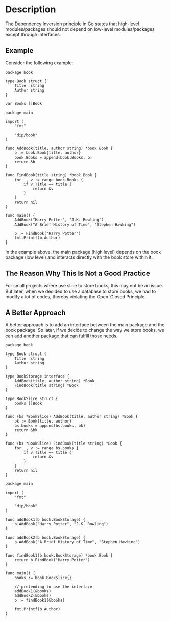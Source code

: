 # Description

The Dependency Inversion principle in Go states that high-level modules/packages should not depend on low-level modules/packages except through interfaces.

## Example

Consider the following example:

```
package book

type Book struct {
	Title  string
	Author string
}

var Books []Book
```

```
package main

import (
	"fmt"

	"dip/book"
)

func AddBook(title, author string) *book.Book {
	b := book.Book{title, author}
	book.Books = append(book.Books, b)
	return &b
}

func FindBook(title string) *book.Book {
	for _, v := range book.Books {
		if v.Title == title {
			return &v
		}
	}
	return nil
}

func main() {
	AddBook("Harry Potter", "J.K. Rowling")
	AddBook("A Brief History of Time", "Stephen Hawking")

	b := FindBook("Harry Potter")
	fmt.Printf(b.Author)
}

```

In the example above, the main package (high level) depends on the book package (low level) and interacts directly with the book store within it.

## The Reason Why This Is Not a Good Practice

For small projects where use slice to store books, this may not be an issue. But later, when we decided to use a database to store books, we had to modify a lot of codes, thereby violating the Open-Closed Principle.

## A Better Approach

A better approach is to add an interface between the main package and the book package. So later, if we decide to change the way we store books, we can add another package that can fulfill those needs.

```
package book

type Book struct {
	Title  string
	Author string
}

type BookStorage interface {
	AddBook(title, author string) *Book
	FindBook(title string) *Book
}

type BookSlice struct {
	books []Book
}

func (bs *BookSlice) AddBook(title, author string) *Book {
	bk := Book{title, author}
	bs.books = append(bs.books, bk)
	return &bk
}

func (bs *BookSlice) FindBook(title string) *Book {
	for _, v := range bs.books {
		if v.Title == title {
			return &v
		}
	}
	return nil
}
```

```
package main

import (
	"fmt"

	"dip/book"
)

func addBook1(b book.BookStorage) {
	b.AddBook("Harry Potter", "J.K. Rowling")
}

func addBook2(b book.BookStorage) {
	b.AddBook("A Brief History of Time", "Stephen Hawking")
}

func findBook1(b book.BookStorage) *book.Book {
	return b.FindBook("Harry Potter")
}

func main() {
	books := book.BookSlice{}

	// pretending to use the interface
	addBook1(&books)
	addBook2(&books)
	b := findBook1(&books)

	fmt.Printf(b.Author)
}
```
